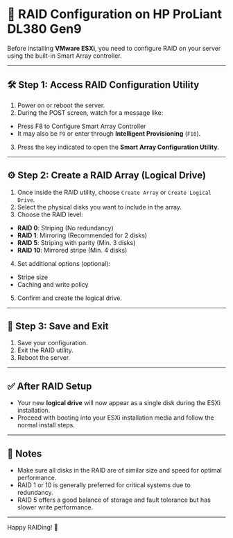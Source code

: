 # 🧱 RAID Configuration on HP ProLiant DL380 Gen9

Before installing **VMware ESXi**, you need to configure RAID on your server using the built-in Smart Array controller.

---

## 🛠 Step 1: Access RAID Configuration Utility

1. Power on or reboot the server.
2. During the POST screen, watch for a message like:
- Press F8 to Configure Smart Array Controller
- It may also be `F9` or enter through **Intelligent Provisioning** (`F10`).
3. Press the key indicated to open the **Smart Array Configuration Utility**.

---

## ⚙️ Step 2: Create a RAID Array (Logical Drive)

1. Once inside the RAID utility, choose `Create Array` or `Create Logical Drive`.
2. Select the physical disks you want to include in the array.
3. Choose the RAID level:
- **RAID 0**: Striping (No redundancy)
- **RAID 1**: Mirroring (Recommended for 2 disks)
- **RAID 5**: Striping with parity (Min. 3 disks)
- **RAID 10**: Mirrored stripe (Min. 4 disks)
4. Set additional options (optional):
- Stripe size
- Caching and write policy
5. Confirm and create the logical drive.

---

## 💾 Step 3: Save and Exit

1. Save your configuration.
2. Exit the RAID utility.
3. Reboot the server.

---

## ✅ After RAID Setup

- Your new **logical drive** will now appear as a single disk during the ESXi installation.
- Proceed with booting into your ESXi installation media and follow the normal install steps.

---

## 📝 Notes

- Make sure all disks in the RAID are of similar size and speed for optimal performance.
- RAID 1 or 10 is generally preferred for critical systems due to redundancy.
- RAID 5 offers a good balance of storage and fault tolerance but has slower write performance.

---

Happy RAIDing! 🔧
